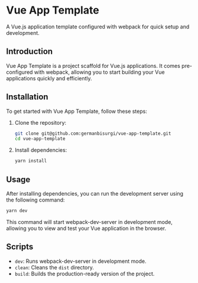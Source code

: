 # Vue App Template

A Vue.js application template configured with webpack for quick setup and development.

## Introduction

Vue App Template is a project scaffold for Vue.js applications. It comes pre-configured with webpack, allowing you to start building your Vue applications quickly and efficiently.

## Installation

To get started with Vue App Template, follow these steps:

1. Clone the repository:
   ```bash
   git clone git@github.com:germanbisurgi/vue-app-template.git
   cd vue-app-template
   ```

2. Install dependencies:
   ```bash
   yarn install
   ```

## Usage

After installing dependencies, you can run the development server using the following command:

```bash
yarn dev
```

This command will start webpack-dev-server in development mode, allowing you to view and test your Vue application in the browser.

## Scripts

- `dev`: Runs webpack-dev-server in development mode.
- `clean`: Cleans the `dist` directory.
- `build`: Builds the production-ready version of the project.